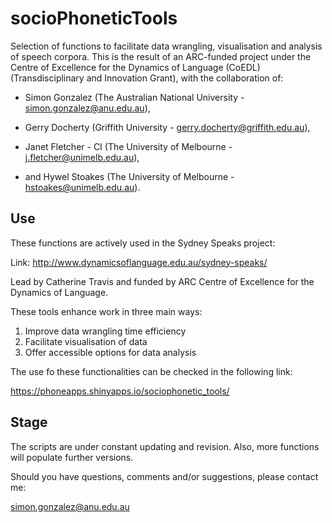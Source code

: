 # socioPhoneticTools

Selection of functions to facilitate data wrangling, visualisation and analysis of speech corpora. This is the result of an ARC-funded project under the Centre of Excellence for the Dynamics of Language (CoEDL) (Transdisciplinary and Innovation Grant), with the collaboration of:

* Simon Gonzalez (The Australian National University - simon.gonzalez@anu.edu.au),

* Gerry Docherty (Griffith University - gerry.docherty@griffith.edu.au),

* Janet Fletcher - CI (The University of Melbourne - j.fletcher@unimelb.edu.au),

* and Hywel Stoakes (The University of Melbourne - hstoakes@unimelb.edu.au).

## Use
These functions are actively used in the Sydney Speaks project:

Link: http://www.dynamicsoflanguage.edu.au/sydney-speaks/

Lead by Catherine Travis and funded by ARC Centre of Excellence for the Dynamics of Language.

These tools enhance work in three main ways:

1. Improve data wrangling time efficiency
2. Facilitate visualisation of data
3. Offer accessible options for data analysis

The use fo these functionalities can be checked in  the following link:

https://phoneapps.shinyapps.io/sociophonetic_tools/

## Stage
The scripts are under constant updating and revision. Also, more functions will populate further versions.

Should you have questions, comments and/or suggestions, please contact me:

simon.gonzalez@anu.edu.au
